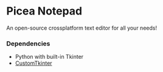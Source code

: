 # Picea Notepad

An open-source crossplatform text editor for all your needs!

### Dependencies

* Python with built-in Tkinter
* [CustomTkinter](https://customtkinter.tomschimansky.com/)
